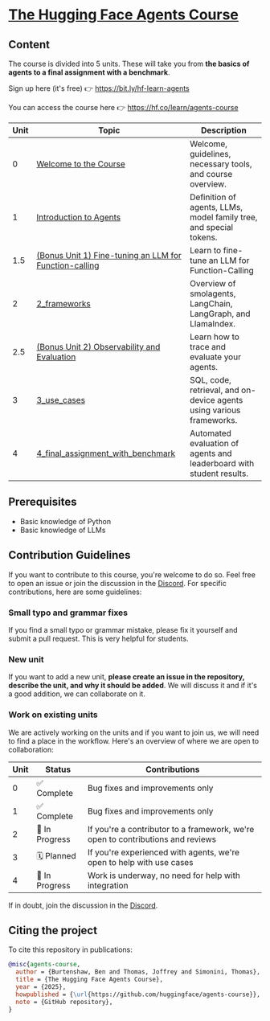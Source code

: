 # <a href="https://hf.co/learn/agents-course" target="_blank">The Hugging Face Agents Course</a>

## Content

The course is divided into 5 units. These will take you from **the basics of agents to a final assignment with a benchmark**.

Sign up here (it's free) 👉 <a href="https://bit.ly/hf-learn-agents" target="_blank">https://bit.ly/hf-learn-agents</a>

You can access the course here 👉 <a href="https://hf.co/learn/agents-course" target="_blank">https://hf.co/learn/agents-course</a>

| Unit | Topic                          | Description                                                                 |
|------|--------------------------------|-----------------------------------------------------------------------------|
| 0    | [Welcome to the Course](https://huggingface.co/learn/agents-course/en/unit0/introduction) | Welcome, guidelines, necessary tools, and course overview.                  |
| 1    | [Introduction to Agents](https://huggingface.co/learn/agents-course/en/unit1/introduction)       | Definition of agents, LLMs, model family tree, and special tokens.          |
| 1.5    | [(Bonus Unit 1) Fine-tuning an LLM for Function-calling](https://huggingface.co/learn/agents-course/bonus-unit1/introduction)       | Learn to fine-tune an LLM for Function-Calling |
| 2    | [2_frameworks](units/en/unit2/README.md)                     | Overview of smolagents, LangChain, LangGraph, and LlamaIndex.               |
| 2.5  | [(Bonus Unit 2) Observability and Evaluation](https://huggingface.co/learn/agents-course/bonus-unit2/introduction) | Learn how to trace and evaluate your agents.
| 3    | [3_use_cases](units/en/unit3/README.md)                      | SQL, code, retrieval, and on-device agents using various frameworks.        |
| 4    | [4_final_assignment_with_benchmark](units/en/unit4/README.md) | Automated evaluation of agents and leaderboard with student results.        |


## Prerequisites

- Basic knowledge of Python
- Basic knowledge of LLMs

## Contribution Guidelines

If you want to contribute to this course, you're welcome to do so. Feel free to open an issue or join the discussion in the [Discord](https://discord.gg/UrrTSsSyjb). For specific contributions, here are some guidelines:

### Small typo and grammar fixes

If you find a small typo or grammar mistake, please fix it yourself and submit a pull request. This is very helpful for students.

### New unit

If you want to add a new unit, **please create an issue in the repository, describe the unit, and why it should be added**. We will discuss it and if it's a good addition, we can collaborate on it.

### Work on existing units

We are actively working on the units and if you want to join us, we will need to find a place in the workflow. Here's an overview of where we are open to collaboration:

| Unit | Status        | Contributions                                                          |
|------|--------------|------------------------------------------------------------------------|
| 0    | ✅ Complete    | Bug fixes and improvements only                                        |
| 1    | ✅ Complete    | Bug fixes and improvements only                         |
| 2    | 🚧 In Progress | If you're a contributor to a framework, we're open to contributions and reviews |
| 3    | 🗓️ Planned    | If you're experienced with agents, we're open to help with use cases |
| 4    | 🚧 In Progress | Work is underway, no need for help with integration                         |

If in doubt, join the discussion in the [Discord](https://discord.gg/UrrTSsSyjb).


## Citing the project

To cite this repository in publications:

```bibtex
@misc{agents-course,
  author = {Burtenshaw, Ben and Thomas, Joffrey and Simonini, Thomas},
  title = {The Hugging Face Agents Course},
  year = {2025},
  howpublished = {\url{https://github.com/huggingface/agents-course}},
  note = {GitHub repository},
}
```
